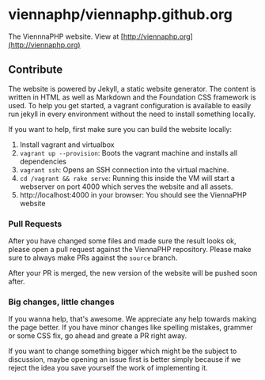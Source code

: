 viennaphp/viennaphp.github.org
==============================

The ViennnaPHP website. View at [http://viennaphp.org](http://viennaphp.org)

## Contribute

The website is powered by Jekyll, a static website generator. The content is
written in HTML as well as Markdown and the Foundation CSS framework is used. To help you get
started, a vagrant configuration is available to easily run jekyll in every
environment without the need to install something locally.

If you want to help, first make sure you can build the website locally:

1. Install vagrant and virtualbox
2. `vagrant up --provision`: Boots the vagrant machine and installs all 
    dependencies
3. `vagrant ssh`: Opens an SSH connection into the virtual machine.
4. `cd /vagrant && rake serve`: Running this inside the VM will start a
    webserver on port 4000 which serves the website and all assets.
5. http://localhost:4000 in your browser: You should see the ViennaPHP website

### Pull Requests

After you have changed some files and made sure the result looks ok, please
open a pull request against the ViennaPHP repository. Please make sure to
always make PRs against the `source` branch.

After your PR is merged, the new version of the website will be pushed soon
after.

### Big changes, little changes

If you wanna help, that's awesome. We appreciate any help towards making the
page better. If you have minor changes like spelling mistakes, grammer or
some CSS fix, go ahead and greate a PR right away.

If you want to change something bigger which might be the subject to discussion,
maybe opening an issue first is better simply because if we reject the idea
you save yourself the work of implementing it.
